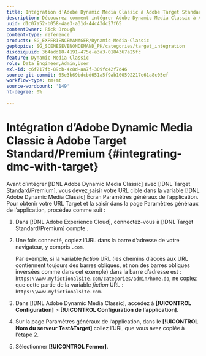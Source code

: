 ```yaml
---
title: Intégration d’Adobe Dynamic Media Classic à Adobe Target Standard/Premium
description: Découvrez comment intégrer Adobe Dynamic Media Classic à Adobe Target Standard/Premium.
uuid: d1c07a52-b058-4ae3-a31d-44c43dc27f65
contentOwner: Rick Brough
content-type: reference
products: SG_EXPERIENCEMANAGER/Dynamic-Media-Classic
geptopics: SG_SCENESEVENONDEMAND_PK/categories/target_integration
discoiquuid: 3b4add18-4191-475e-a3a3-0184367a25fc
feature: Dynamic Media Classic
role: Data Engineer,Admin,User
exl-id: c6f217fb-89cb-4c8d-aa7f-309fc42f7d46
source-git-commit: 65e3b69bdcbd651a5f9ab100592217e61a8c05ef
workflow-type: tm+mt
source-wordcount: '149'
ht-degree: 0%

---
```


# Intégration d’Adobe Dynamic Media Classic à Adobe Target Standard/Premium {#integrating-dmc-with-target}

Avant d’intégrer [!DNL Adobe Dynamic Media Classic] avec [!DNL Target Standard/Premium], vous devez saisir votre URL cible dans la variable [!DNL Adobe Dynamic Media Classic] Écran Paramètres généraux de l’application. Pour obtenir votre URL Target et la saisir dans la page Paramètres généraux de l’application, procédez comme suit :

1. Dans [!DNL Adobe Experience Cloud], connectez-vous à [!DNL Target Standard/Premium] compte .
1. Une fois connecté, copiez l’URL dans la barre d’adresse de votre navigateur, y compris `.com`.

   Par exemple, si la variable *fiction* URL (les chemins d’accès aux URL contiennent toujours des barres obliques, et non des barres obliques inversées comme dans cet exemple) dans la barre d’adresse est : `https:\\www.myfictionalsite.com/categories/admin/home.do`, ne copiez que cette partie de la variable *fiction* URL : `https:\\www.myfictionalsite.com`.

1. Dans [!DNL Adobe Dynamic Media Classic], accédez à **[!UICONTROL Configuration]** > **[!UICONTROL Configuration de l’application]**.
1. Sur la page Paramètres généraux de l’application, dans le **[!UICONTROL Nom du serveur Test&amp;Target]** collez l’URL que vous avez copiée à l’étape 2.
1. Sélectionner **[!UICONTROL Fermer]**.
